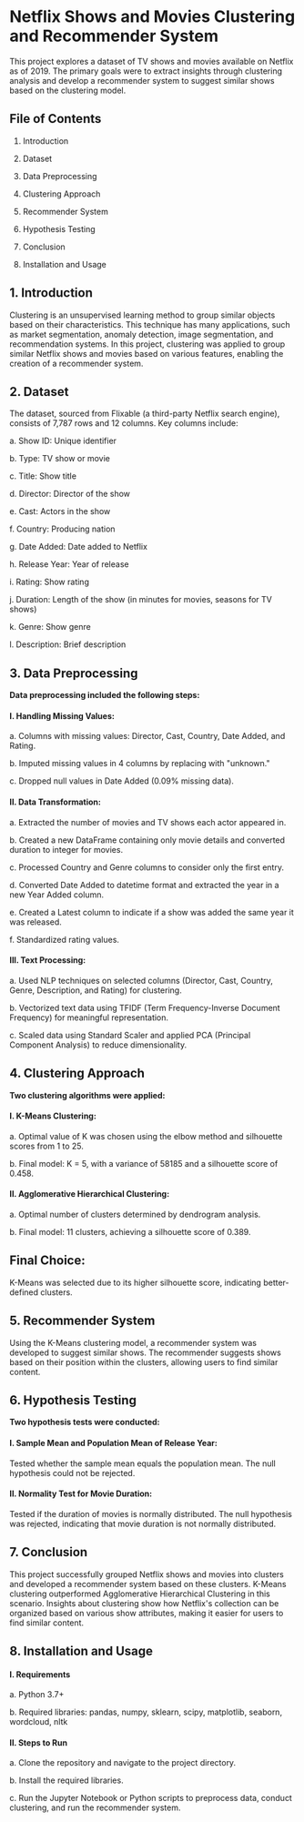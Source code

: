 # **Netflix Shows and Movies Clustering and Recommender System**
This project explores a dataset of TV shows and movies available on Netflix as of 2019. The primary goals were to extract insights through clustering analysis and develop a recommender system to suggest similar shows based on the clustering model.

## **File of Contents**

1. Introduction

2. Dataset

3. Data Preprocessing

4. Clustering Approach

5. Recommender System

6. Hypothesis Testing

7. Conclusion

8. Installation and Usage

## **1. Introduction**

Clustering is an unsupervised learning method to group similar objects based on their characteristics. This technique has many applications, such as market segmentation, anomaly detection, image segmentation, and recommendation systems. In this project, clustering was applied to group similar Netflix shows and movies based on various features, enabling the creation of a recommender system.

## **2. Dataset**

The dataset, sourced from Flixable (a third-party Netflix search engine), consists of 7,787 rows and 12 columns. Key columns include:

a. Show ID: Unique identifier

b. Type: TV show or movie
   
c. Title: Show title
   
d. Director: Director of the show
   
e. Cast: Actors in the show
    
f. Country: Producing nation
    
g. Date Added: Date added to Netflix
    
h. Release Year: Year of release
    
i. Rating: Show rating
    
j. Duration: Length of the show (in minutes for movies, seasons for TV shows)
    
k. Genre: Show genre
    
l. Description: Brief description

    
## **3. Data Preprocessing**

**Data preprocessing included the following steps:**

#### **I. Handling Missing Values:**

a. Columns with missing values: Director, Cast, Country, Date Added, and Rating.

b. Imputed missing values in 4 columns by replacing with "unknown."

c. Dropped null values in Date Added (0.09% missing data).

#### **II. Data Transformation:**

a. Extracted the number of movies and TV shows each actor appeared in.

b. Created a new DataFrame containing only movie details and converted duration to integer for movies.

c. Processed Country and Genre columns to consider only the first entry.

d. Converted Date Added to datetime format and extracted the year in a new Year Added column.

e. Created a Latest column to indicate if a show was added the same year it was released.

f. Standardized rating values.

#### **III. Text Processing:**

a. Used NLP techniques on selected columns (Director, Cast, Country, Genre, Description, and Rating) for clustering.

b. Vectorized text data using TFIDF (Term Frequency-Inverse Document Frequency) for meaningful representation.

c. Scaled data using Standard Scaler and applied PCA (Principal Component Analysis) to reduce dimensionality.

## **4. Clustering Approach**

**Two clustering algorithms were applied:**

#### **I. K-Means Clustering:**

a. Optimal value of K was chosen using the elbow method and silhouette scores from 1 to 25.

b. Final model: K = 5, with a variance of 58185 and a silhouette score of 0.458.

#### **II. Agglomerative Hierarchical Clustering:**

a. Optimal number of clusters determined by dendrogram analysis.

b. Final model: 11 clusters, achieving a silhouette score of 0.389.

## **Final Choice:**
K-Means was selected due to its higher silhouette score, indicating better-defined clusters.

## **5. Recommender System**

Using the K-Means clustering model, a recommender system was developed to suggest similar shows. The recommender suggests shows based on their position within the clusters, allowing users to find similar content.

## **6. Hypothesis Testing**

**Two hypothesis tests were conducted:**

#### **I. Sample Mean and Population Mean of Release Year:**

Tested whether the sample mean equals the population mean. The null hypothesis could not be rejected.

#### **II. Normality Test for Movie Duration:**

Tested if the duration of movies is normally distributed. The null hypothesis was rejected, indicating that movie duration is not normally distributed.

## **7. Conclusion**

This project successfully grouped Netflix shows and movies into clusters and developed a recommender system based on these clusters. K-Means clustering outperformed Agglomerative Hierarchical Clustering in this scenario. Insights about clustering show how Netflix's collection can be organized based on various show attributes, making it easier for users to find similar content.

## **8. Installation and Usage**

#### **I. Requirements**

a. Python 3.7+

b. Required libraries: pandas, numpy, sklearn, scipy, matplotlib, seaborn, wordcloud, nltk

#### **II. Steps to Run**

a. Clone the repository and navigate to the project directory.

b. Install the required libraries.
    
c. Run the Jupyter Notebook or Python scripts to preprocess data, conduct clustering, and run the recommender system.
